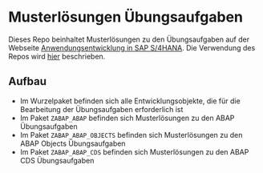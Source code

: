 # Musterlösungen Übungsaufgaben

Dieses Repo beinhaltet Musterlösungen zu den Übungsaufgaben auf der Webseite [Anwendungsentwicklung in SAP S/4HANA](https://appenmaier.github.io/s4hana/). Die Verwendung des Repos wird [hier](https://appenmaier.github.io/s4hana/additional-material/instructions/use-git-ondemand) beschrieben.

## Aufbau

- Im Wurzelpaket befinden sich alle Entwicklungsobjekte, die für die Bearbeitung der Übungsaufgaben erforderlich ist
- Im Paket `ZABAP_ABAP` befinden sich Musterlösungen zu den ABAP Übungsaufgaben
- Im Paket `ZABAP_ABAP_OBJECTS` befinden sich Musterlösungen zu den ABAP Objects Übungsaufgaben
- Im Paket `ZABAP_ABAP_CDS` befinden sich Musterlösungen zu den ABAP CDS Übungsaufgaben
